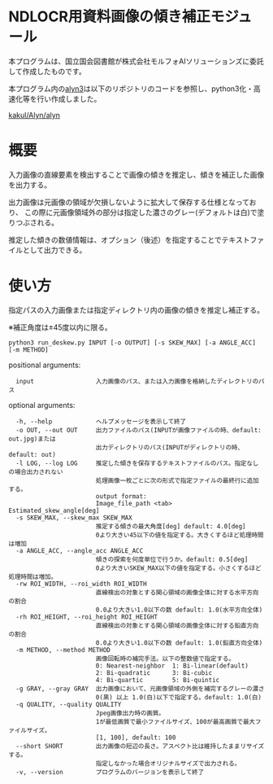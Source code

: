 # NDLOCR用資料画像の傾き補正モジュール

本プログラムは、国立国会図書館が株式会社モルフォAIソリューションズに委託して作成したものです。

本プログラム内の[alyn3](alyn3)は以下のリポジトリのコードを参照し、python3化・高速化等を行い作成しました。

[kakul/Alyn/alyn](https://github.com/kakul/Alyn)

# 概要

入力画像の直線要素を検出することで画像の傾きを推定し、傾きを補正した画像を出力する。

出力画像は元画像の領域が欠損しないように拡大して保存する仕様となっており、
この際に元画像領域外の部分は指定した濃さのグレー(デフォルトは白)で塗りつぶされる。

推定した傾きの数値情報は、オプション（後述）を指定することでテキストファイルとして出力できる。


# 使い方

指定パスの入力画像または指定ディレクトリ内の画像の傾きを推定し補正する。

※補正角度は±45度以内に限る。

```
python3 run_deskew.py INPUT [-o OUTPUT] [-s SKEW_MAX] [-a ANGLE_ACC] [-m METHOD]
```

positional arguments:
```
  input                 入力画像のパス、または入力画像を格納したディレクトリのパス
```

optional arguments:
```
  -h, --help            ヘルプメッセージを表示して終了
  -o OUT, --out OUT     出力ファイルのパス(INPUTが画像ファイルの時、default: out.jpg)または
                        出力ディレクトリのパス(INPUTがディレクトリの時、default: out)
  -l LOG, --log LOG     推定した傾きを保存するテキストファイルのパス。指定なしの場合出力されない
                        処理画像一枚ごとに次の形式で指定ファイルの最終行に追加する。
                        output format:
                        Image_file_path <tab> Estimated_skew_angle[deg]
  -s SKEW_MAX, --skew_max SKEW_MAX
                        推定する傾きの最大角度[deg] default: 4.0[deg]
                        0より大きい45以下の値を指定する。大きくするほど処理時間は増加
  -a ANGLE_ACC, --angle_acc ANGLE_ACC
                        傾きの探索を何度単位で行うか。default: 0.5[deg]
                        0より大きいSKEW_MAX以下の値を指定する。小さくするほど処理時間は増加。
  -rw ROI_WIDTH, --roi_width ROI_WIDTH
                        直線検出の対象とする関心領域の画像全体に対する水平方向の割合
                        0.0より大きい1.0以下の数 default: 1.0(水平方向全体)
  -rh ROI_HEIGHT, --roi_height ROI_HEIGHT
                        直線検出の対象とする関心領域の画像全体に対する鉛直方向の割合
                        0.0より大きい1.0以下の数 default: 1.0(鉛直方向全体)
  -m METHOD, --method METHOD
                        画像回転時の補完手法。以下の整数値で指定する。
                        0: Nearest-neighbor  1: Bi-linear(default)
                        2: Bi-quadratic      3: Bi-cubic
                        4: Bi-quartic        5: Bi-quintic
  -g GRAY, --gray GRAY  出力画像において、元画像領域の外側を補完するグレーの濃さ
                        0(黒) 以上 1.0(白)以下で指定する。default: 1.0(白)
  -q QUALITY, --quality QUALITY
                        Jpeg画像出力時の画質。
                        1が最低画質で最小ファイルサイズ、100が最高画質で最大ファイルサイズ。
                        [1, 100], default: 100
  --short SHORT         出力画像の短辺の長さ。アスペクト比は維持したままリサイズする。
                        指定しなかった場合オリジナルサイズで出力される。
  -v, --version         プログラムのバージョンを表示して終了
```
